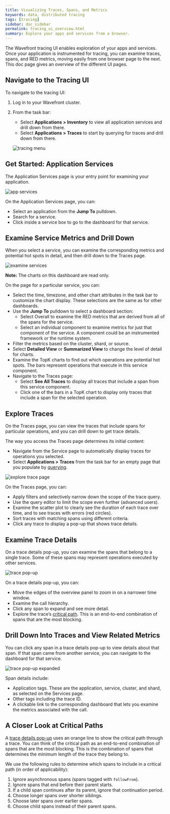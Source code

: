 ```yaml
---
title: Visualizing Traces, Spans, and Metrics
keywords: data, distributed tracing
tags: [tracing]
sidebar: doc_sidebar
permalink: tracing_ui_overview.html
summary: Explore your apps and services from a browser.
---
```


The Wavefront tracing UI enables exploration of your apps and services. Once your application is instrumented for tracing, you can examine traces, spans, and RED metrics, moving easily from one browser page to the next. This doc page gives an overview of the different UI pages. 

<!---
Exploring Traces, Spans, and Metrics gives more detail.
--->

## Navigate to the Tracing UI

To navigate to the tracing UI:
1. Log in to your Wavefront cluster.
2. From the task bar:

    - Select **Applications > Inventory** to view all application services and drill down from there. 
    - Select **Applications > Traces** to start by querying for traces and drill down from there. 

    ![tracing menu](images/tracing_menu.png)

## Get Started: Application Services

The Application Services page is your entry point for examining your application. 

![app services](images/tracing_app_services.png)

On the Application Services page, you can:
* Select an application from the **Jump To** pulldown.
* Search for a service.
* Click inside a service box to go to the dashboard for that service.


## Examine Service Metrics and Drill Down

When you select a service, you can examine the corresponding metrics and potential hot spots in detail, and then drill down to the Traces page. 

![examine services](images/tracing_services.png)

**Note:** The charts on this dashboard are read only.

On the page for a particular service, you can:
* Select the time, timezone, and other chart attributes in the task bar to customize the chart display. These selections are the same as for other dashboards.
* Use the **Jump To** pulldown to select a dashboard section:
  - Select Overall to examine the RED metrics that are derived from all of the spans for the service.
  - Select an individual component to examine metrics for just that component of the service. A component could be an instrumented framework or the runtime system.
* Filter the metrics based on the cluster, shard, or source.
* Select **Detailed View** or **Summarized View** to change the level of detail for charts.
* Examine the TopK charts to find out which operations are potential hot spots. The bars represent operations that execute in this service component.
* Navigate to the Traces page:
  - Select **See All Traces** to display all traces that include a span from this service component. 
  - Click one of the bars in a TopK chart to display only traces that include a span for the selected operation.


## Explore Traces

On the Traces page, you can view the traces that include spans for particular operations, and you can drill down to get trace details. 

The way you access the Traces page determines its initial content: 

* Navigate from the Service page to automatically display traces for operations you selected.
* Select **Applications > Traces** from the task bar for an empty page that you populate by [querying](trace_data_query.html).

![explore trace page](images/tracing_traces_page.png)

On the Traces page, you can:
* Apply filters and selectively narrow down the scope of the trace query.
* Use the query editor to limit the scope even further (advanced users).
* Examine the scatter plot to clearly see the duration of each trace over time, and to see traces with errors (red circles).
* Sort traces with matching spans using different criteria.
* Click any trace to display a pop-up that shows trace details.



## Examine Trace Details

On a trace details pop-up, you can examine the spans that belong to a single trace. Some of these spans may represent operations executed by other services.

![trace pop-up](images/trace_popup_simple.png)

On a trace details pop-up, you can:
* Move the edges of the overview panel to zoom in on a narrower time window. 
* Examine the call hierarchy.
* Click any span to expand and see more detail.
* Explore the trace’s [critical path](#a-closer-look-at-critical-paths). This is an end-to-end combination of spans that are the most blocking.


## Drill Down Into Traces and View Related Metrics

You can click any span in a trace details pop-up to view details about that span. If that span came from another service, you can navigate to the dashboard for that service.

![trace pop-up expanded](images/trace_popup_expanded.png)

Span details include:
* Application tags. These are the application, service, cluster, and shard, as selected on the Services page.
* Other tags including the trace ID.
* A clickable link to the corresponding dashboard that lets you examine the metrics associated with the call.


## A Closer Look at Critical Paths

A [trace details pop-up](#examine-trace-details) uses an orange line to show the critical path through a trace. You can think of the critical path as an end-to-end combination of spans that are the most blocking. This is the combination of spans that determines the minimum length of the trace they belong to.

We use the following rules to determine which spans to include in a critical path (in order of applicability):
1. Ignore asynchronous spans (spans tagged with `followFrom`). 
2. Ignore spans that end before their parent starts.
3. If a child span continues after its parent, ignore that continuation period.
4. Choose longer spans over shorter siblings.
5. Choose later spans over earlier spans.
6. Choose child spans instead of their parent spans.

